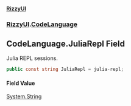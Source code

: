 #### [RizzyUI](index 'index')
### [RizzyUI](RizzyUI 'RizzyUI').[CodeLanguage](RizzyUI.CodeLanguage 'RizzyUI.CodeLanguage')

## CodeLanguage.JuliaRepl Field

Julia REPL sessions.

```csharp
public const string JuliaRepl = julia-repl;
```

#### Field Value
[System.String](https://docs.microsoft.com/en-us/dotnet/api/System.String 'System.String')